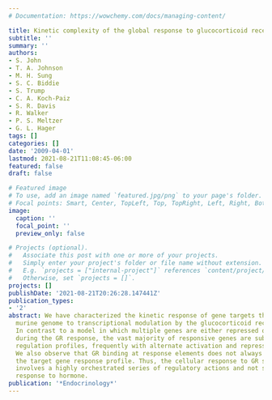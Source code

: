 ```yaml
---
# Documentation: https://wowchemy.com/docs/managing-content/

title: Kinetic complexity of the global response to glucocorticoid receptor action
subtitle: ''
summary: ''
authors:
- S. John
- T. A. Johnson
- M. H. Sung
- S. C. Biddie
- S. Trump
- C. A. Koch-Paiz
- S. R. Davis
- R. Walker
- P. S. Meltzer
- G. L. Hager
tags: []
categories: []
date: '2009-04-01'
lastmod: 2021-08-21T11:08:45-06:00
featured: false
draft: false

# Featured image
# To use, add an image named `featured.jpg/png` to your page's folder.
# Focal points: Smart, Center, TopLeft, Top, TopRight, Left, Right, BottomLeft, Bottom, BottomRight.
image:
  caption: ''
  focal_point: ''
  preview_only: false

# Projects (optional).
#   Associate this post with one or more of your projects.
#   Simply enter your project's folder or file name without extension.
#   E.g. `projects = ["internal-project"]` references `content/project/deep-learning/index.md`.
#   Otherwise, set `projects = []`.
projects: []
publishDate: '2021-08-21T20:26:28.147441Z'
publication_types:
- '2'
abstract: We have characterized the kinetic response of gene targets throughout the
  murine genome to transcriptional modulation by the glucocorticoid receptor (GR).
  In contrast to a model in which multiple genes are either repressed or activated
  during the GR response, the vast majority of responsive genes are subject to complex
  regulation profiles, frequently with alternate activation and repression phases.
  We also observe that GR binding at response elements does not always correlate with
  the target gene response profile. Thus, the cellular response to GR stimulation
  involves a highly orchestrated series of regulatory actions and not simply a binary
  response to hormone.
publication: '*Endocrinology*'
---
```

